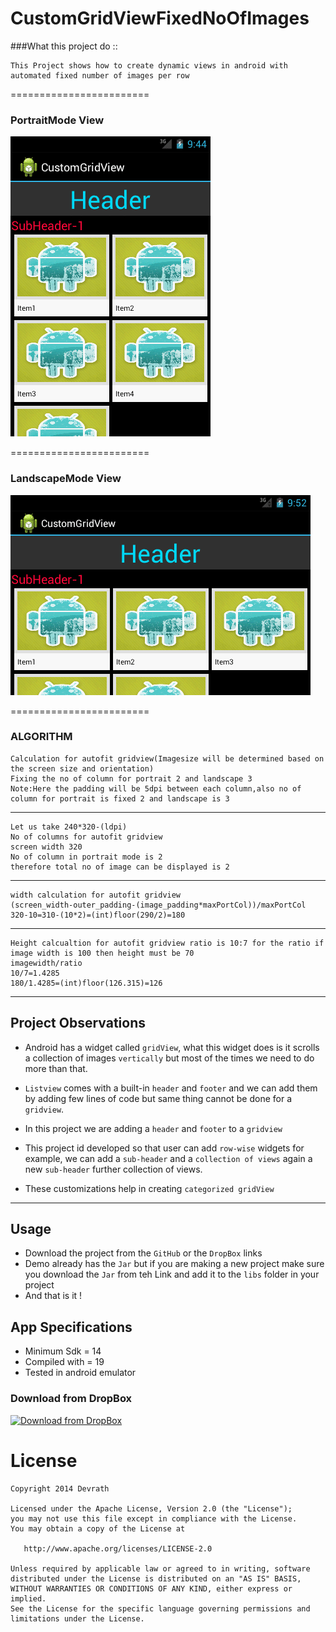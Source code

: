 # CustomGridViewFixedNoOfImages

###What this project do :: 

    This Project shows how to create dynamic views in android with automated fixed number of images per row
    
========================

### PortraitMode View
![CustomGridViewFixedNoOfImages-Portrait](https://github.com/devrath/CustomGridViewFixedNoOfImages/blob/master/snapshot_portrait.gif)          

========================

### LandscapeMode View
![CustomGridViewFixedNoOfImages-Landscape](https://github.com/devrath/CustomGridViewFixedNoOfImages/blob/master/snapshot_landscape.gif)

========================


### ALGORITHM

    Calculation for autofit gridview(Imagesize will be determined based on the screen size and orientation)
    Fixing the no of column for portrait 2 and landscape 3
    Note:Here the padding will be 5dpi between each column,also no of column for portrait is fixed 2 and landscape is 3
	
-----
    Let us take 240*320-(ldpi)
	No of columns for autofit gridview
	screen width 320
	No of column in portrait mode is 2
	therefore total no of image can be displayed is 2

-----
	width calculation for autofit gridview
	(screen_width-outer_padding-(image_padding*maxPortCol))/maxPortCol
	320-10=310-(10*2)=(int)floor(290/2)=180
	
-----
	Height calcualtion for autofit gridview ratio is 10:7 for the ratio if image width is 100 then height must be 70
	imagewidth/ratio
	10/7=1.4285
	180/1.4285=(int)floor(126.315)=126






---

## Project Observations

* Android has a widget called `gridView`, what this widget does is it scrolls a collection of images `vertically` but most of the times we need to do more than that.

* `Listview` comes with a built-in `header` and `footer` and we can add them by adding few lines of code but same thing cannot be done for a `gridview`.

* In this project we are adding a `header` and `footer` to a `gridview`

* This project id developed so that user can add `row-wise` widgets for example, we can add a `sub-header` and a `collection of views` again a new `sub-header` further collection of views.

* These customizations help in creating `categorized gridView`  

---


## Usage

* Download the project from the `GitHub` or the `DropBox` links 
* Demo already has the `Jar` but if you are making a new project make sure you download the `Jar` from teh Link and add it to the `libs` folder in your project
* And that is it !




## App Specifications

* Minimum Sdk = 14
* Compiled with = 19
* Tested in android emulator

### Download from DropBox
[![Download from DropBox](https://dt8kf6553cww8.cloudfront.net/static/images/icons/blue_dropbox_glyph-vflJ8-C5d.png)](https://www.dropbox.com/s/mh688796ch5y35h/CustomGridViewFixedNoOfImages.rar)


License
=======

    Copyright 2014 Devrath
    
    Licensed under the Apache License, Version 2.0 (the "License");
    you may not use this file except in compliance with the License.
    You may obtain a copy of the License at

       http://www.apache.org/licenses/LICENSE-2.0

    Unless required by applicable law or agreed to in writing, software
    distributed under the License is distributed on an "AS IS" BASIS,
    WITHOUT WARRANTIES OR CONDITIONS OF ANY KIND, either express or implied.
    See the License for the specific language governing permissions and
    limitations under the License.

